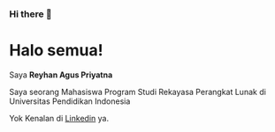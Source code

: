 ### Hi there 👋

<!--
**ReyhanPriyatna/reyhanpriyatna** is a ✨ _special_ ✨ repository because its `README.md` (this file) appears on your GitHub profile.
-->

# Halo semua! 

Saya **Reyhan Agus Priyatna**

Saya seorang Mahasiswa Program Studi Rekayasa Perangkat Lunak di Universitas Pendidikan Indonesia

Yok Kenalan di [Linkedin](https://www.linkedin.com/in/reyhan-agus-priyatna/) ya.
